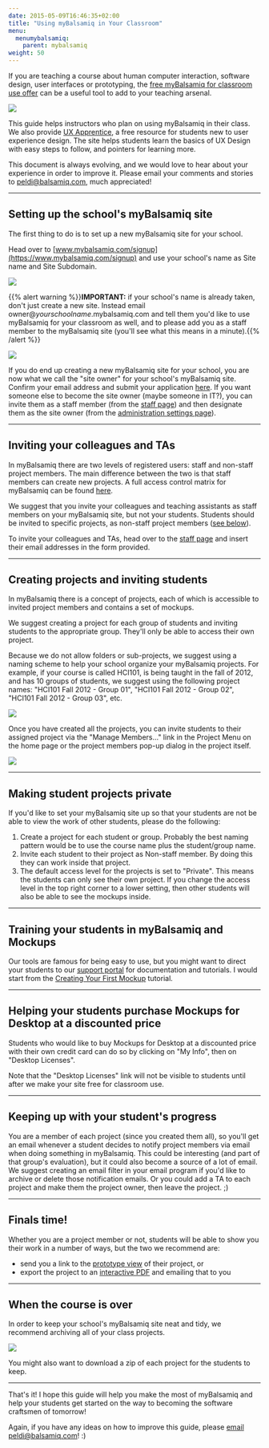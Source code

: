 ```yaml
---
date: 2015-05-09T16:46:35+02:00
title: "Using myBalsamiq in Your Classroom"
menu:
  menumybalsamiq:
    parent: mybalsamiq
weight: 50
---
```


If you are teaching a course about human computer interaction, software design, user interfaces or prototyping, the [free myBalsamiq for classroom use offer](http://support.balsamiq.com/customer/portal/articles/105924#edu) can be a useful tool to add to your teaching arsenal.

![](https://media.balsamiq.com/img/support/resources/uxapprentice.png)

This guide helps instructors who plan on using myBalsamiq in their class. We also provide [UX Apprentice](http://uxapprentice.com/), a free resource for students new to user experience design. The site helps students learn the basics of UX Design with easy steps to follow, and pointers for learning more.

This document is always evolving, and we would love to hear about your experience in order to improve it. Please email your comments and stories to [peldi@balsamiq.com](mailto:peldi@balsamiq.com), much appreciated!

* * *

## Setting up the school's myBalsamiq site

The first thing to do is to set up a new myBalsamiq site for your school.

Head over to [www.mybalsamiq.com/signup](https://www.mybalsamiq.com/signup) and use your school's name as Site name and Site Subdomain.

![](https://media.balsamiq.com/img/support/docs/myb/edusignup.png)

{{% alert warning %}}**IMPORTANT:** if your school's name is already taken, don't just create a new site. Instead email owner@_yourschoolname_.mybalsamiq.com and tell them you'd like to use myBalsamiq for your classroom as well, and to please add you as a staff member to the myBalsamiq site (you'll see what this means in a minute).{{% /alert %}}

![](https://media.balsamiq.com/img/support/docs/myb/edutaken.png)

If you do end up creating a new myBalsamiq site for your school, you are now what we call the "site owner" for your school's myBalsamiq site. Confirm your email address and submit your application [here](https://balsamiq.com/company/contact/#/e). If you want someone else to become the site owner (maybe someone in IT?), you can invite them as a staff member (from the [staff page](http://support.balsamiq.com/customer/portal/articles/231911#staffmembers)) and then designate them as the site owner (from the [administration settings page](http://support.balsamiq.com/customer/portal/articles/231911#administration)).

* * *

## Inviting your colleagues and TAs

In myBalsamiq there are two levels of registered users: staff and non-staff project members. The main difference between the two is that staff members can create new projects. A full access control matrix for myBalsamiq can be found [here](https://docs.balsamiq.com/mybalsamiq/accesscontrolmatrix/).

We suggest that you invite your colleagues and teaching assistants as staff members on your myBalsamiq site, but not your students. Students should be invited to specific projects, as non-staff project members ([see below](#creating)).

To invite your colleagues and TAs, head over to the [staff page](http://support.balsamiq.com/customer/portal/articles/231911#staffmembers) and insert their email addresses in the form provided.

* * *

## Creating projects and inviting students

In myBalsamiq there is a concept of projects, each of which is accessible to invited project members and contains a set of mockups.

We suggest creating a project for each group of students and inviting students to the appropriate group. They'll only be able to access their own project.

Because we do not allow folders or sub-projects, we suggest using a naming scheme to help your school organize your myBalsamiq projects. For example, if your course is called HCI101, is being taught in the fall of 2012, and has 10 groups of students, we suggest using the following project names: "HCI101 Fall 2012 - Group 01", "HCI101 Fall 2012 - Group 02", "HCI101 Fall 2012 - Group 03", etc.

![](https://media.balsamiq.com/img/support/docs/myb/eduprojects.png)

Once you have created all the projects, you can invite students to their assigned project via the "Manage Members..." link in the Project Menu on the home page or the project members pop-up dialog in the project itself.

![](https://media.balsamiq.com/img/support/docs/myb/project-members-add.png)

* * *

## Making student projects private

If you'd like to set your myBalsamiq site up so that your students are not be able to view the work of other students, please do the following:

1.  Create a project for each student or group. Probably the best naming pattern would be to use the course name plus the student/group name.
2.  Invite each student to their project as Non-staff member. By doing this they can work inside that project.
3.  The default access level for the projects is set to "Private". This means the students can only see their own project. If you change the access level in the top right corner to a lower setting, then other students will also be able to see the mockups inside.

* * *

## Training your students in myBalsamiq and Mockups

Our tools are famous for being easy to use, but you might want to direct your students to our [support portal](/) for documentation and tutorials. I would start from the [Creating Your First Mockup](/tutorials/firstmockup/) tutorial.

* * *

## Helping your students purchase Mockups for Desktop at a discounted price

Students who would like to buy Mockups for Desktop at a discounted price with their own credit card can do so by clicking on "My Info", then on "Desktop Licenses".

Note that the "Desktop Licenses" link will not be visible to students until after we make your site free for classroom use.

* * *

## Keeping up with your student's progress

You are a member of each project (since you created them all), so you'll get an email whenever a student decides to notify project members via email when doing something in myBalsamiq. This could be interesting (and part of that group's evaluation), but it could also become a source of a lot of email. We suggest creating an email filter in your email program if you'd like to archive or delete those notification emails. Or you could add a TA to each project and make them the project owner, then leave the project. ;)

* * *

## Finals time!

Whether you are a project member or not, students will be able to show you their work in a number of ways, but the two we recommend are:

*   send you a link to the [prototype view](http://support.balsamiq.com/customer/portal/articles/112399#mockupviewsgridstoryandmap) of their project, or
*   export the project to an [interactive PDF](http://support.balsamiq.com/customer/portal/articles/112399#managingproject) and emailing that to you

* * *

## When the course is over

In order to keep your school's myBalsamiq site neat and tidy, we recommend archiving all of your class projects.

![](https://media.balsamiq.com/img/support/docs/myb/project-archive.png)

You might also want to download a zip of each project for the students to keep.

* * *

That's it! I hope this guide will help you make the most of myBalsamiq and help your students get started on the way to becoming the software craftsmen of tomorrow!

Again, if you have any ideas on how to improve this guide, please [email peldi@balsamiq.com](mailto:peldi@balsamiq.com)! :)

